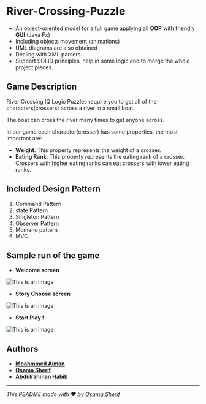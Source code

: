 # River-Crossing-Puzzle
- An object-oriented model for a full game applying all **OOP** with friendly **GUI** (Java Fx) 
- Including objects movement (animations)
- UML diagrams are also obtained
- Dealing with XML parsers.
- Support SOLID principles, help in some logic and to merge the whole project pieces.
## Game Description 
River Crossing IQ Logic Puzzles require you to get all of the characters(crossers) across a river in a small boat.

The boat can cross the river many times to get anyone across.

In our game each character(crosser) has some properties, the most important are:
- **Weight**: This property represents the weight of a crosser.
- **Eating Rank**: This property represents the eating rank of a crosser. Crossers with higher
eating ranks can eat crossers with lower eating ranks.
## Included Design Pattern 
1. Command Pattern
2. state  Pattern
3. Singleton Pattern
4. Observer Pattern
5. Momeno pattern
6. MVC

## Sample run of the game
- **Welcome screen**

 ![This is an image](https://github.com/osamasherif22/River-Crossing-Puzzle/blob/master/Game_scenes/Welcome_screen.PNG) 
 
- **Story Choose screen**

 ![This is an image](https://github.com/osamasherif22/River-Crossing-Puzzle/blob/master/Game_scenes/Story_choose.PNG) 
 
- **Start Play !**

 ![This is an image](https://github.com/osamasherif22/River-Crossing-Puzzle/blob/master/Game_scenes/Game_screen.PNG) 


## Authors
- **[Moahmmed Aiman](https://github.com/MohammedAimanHESSin)**
- **[Osama Sherif](https://github.com/kevinwairi)**
- **[Abdulrahman Habib](https://github.com/habiib1999)**

---
_This README made with ❤️ by [Osama Sherif](https://github.com/kevinwairi)_
